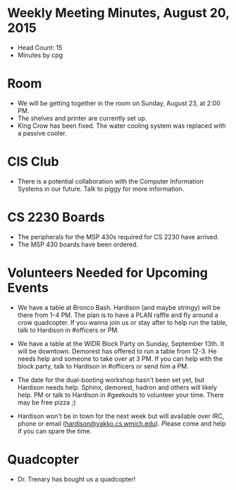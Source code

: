 # Weekly Meeting Minutes, August 20, 2015

- Head Count: 15
- Minutes by cpg

# Room

- We will be getting together in the room on Sunday, August 23, at 2:00 PM.
- The shelves and printer are currently set up.
- King Crow has been fixed. The water cooling system was replaced with a passive cooler.

# CIS Club

- There is a potential collaboration with the Computer Information Systems in our future. Talk to piggy for more information.

# CS 2230 Boards

- The peripherals for the MSP 430s required for CS 2230 have arrived.
- The MSP 430 boards have been ordered.

# Volunteers Needed for Upcoming Events

- We have a table at Bronco Bash. Hardison (and maybe stringy) will be there from 1-4 PM. The plan is to have a PLAN raffle and fly around a crow quadcopter. If you wanna join us or stay after to help run the table, talk to Hardison in #officers or PM.

- We have a table at the WIDR Block Party on Sunday, September 13th. It will be downtown. Demorest has offered to run a table from 12-3. He needs help and someone to take over at 3 PM. If you can help with the block party, talk to Hardison in #officers or send him a PM.

- The date for the dual-booting workshop hasn't been set yet, but Hardison needs help. Sphinx, demorest, hadron and others will likely help. PM or talk to Hardison in #geekouts to volunteer your time. There may be free pizza ;)

- Hardison won't be in town for the next week but will available over IRC, phone or email (hardison@yakko.cs.wmich.edu). Please come and help if you can spare the time.

# Quadcopter

- Dr. Trenary has bought us a quadcopter!
